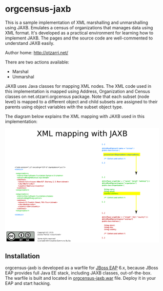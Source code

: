 # orgcensus-jaxb
This is a sample implementation of XML marshalling and unmarshalling using JAXB.
Emulates a census of organizations that manages data using XML format.
It's developed as a practical environment for learning how to implement JAXB.
The pages and the source code are well-commented to understand JAXB easily.

Author home: http://otzarri.net/

There are two actions available:
* Marshal
* Unmarshal

JAXB uses Java classes for mapping XML nodes. The XML code used in this implementation
is mapped using Address, Organization and Census classes on net.otzarri.orgcensus package.
Note that each subset (node level) is mapped to a different object and child subsets are assigned
to their parents using object variables with the subset object type.

The diagram below explains the XML mapping with JAXB used in this implementation:

![XML Mapping with JAXB](https://raw.githubusercontent.com/josebamartos/orgcensus-jaxb/master/WebContent/img/xml-mapping-with-jaxb.png "XML Mapping with JAXB")

## Installation

orgcensus-jaxb is developed as a warfile for [JBoss EAP](http://www.jboss.org/products/eap/) 6.x, because JBoss EAP provides full Java EE stack, including JAXB classes, out-of-the-box. The warfile is built and located in [orgcensus-jaxb.war](https://raw.githubusercontent.com/josebamartos/orgcensus-jaxb/master/orgcensus-jaxb.war) file. Deploy it in your EAP and start hacking.